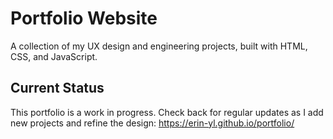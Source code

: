 # Portfolio Website
A collection of my UX design and engineering projects, built with HTML, CSS, and JavaScript.

## Current Status
This portfolio is a work in progress. Check back for regular updates as I add new projects and refine the design: https://erin-yl.github.io/portfolio/
